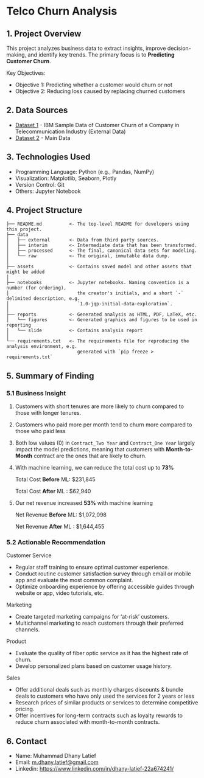 <h1> Telco Churn Analysis </h1>

## 1. Project Overview
This project analyzes business data to extract insights, improve decision-making, and identify key trends. The primary focus is to **Predicting Customer Churn**.

Key Objectives:
- Objective 1: Predicting whether a customer would churn or not
- Objective 2: Reducing loss caused by replacing churned customers

## 2. Data Sources
- [Dataset 1](https://www.kaggle.com/datasets/blastchar/telco-customer-churn) - IBM Sample Data of Customer Churn of a Company in Telecommunication Industry (External Data)
- [Dataset 2](https://github.com/dhanylatief/Telco-Customer-Churn/blob/main/data/raw/data_telco_customer_churn.csv) - Main Data

## 3. Technologies Used
- Programming Language: Python (e.g., Pandas, NumPy)
- Visualization: Matplotlib, Seaborn, Plotly
- Version Control: Git
- Others: Jupyter Notebook

## 4. Project Structure

```
├── README.md          <- The top-level README for developers using this project.
├── data
│   ├── external       <- Data from third party sources.
│   ├── interim        <- Intermediate data that has been transformed.
│   ├── processed      <- The final, canonical data sets for modeling.
│   └── raw            <- The original, immutable data dump.
│
├── assets             <- Contains saved model and other assets that might be added
│
├── notebooks          <- Jupyter notebooks. Naming convention is a number (for ordering),
│                         the creator's initials, and a short `-` delimited description, e.g.
│                         `1.0-jqp-initial-data-exploration`.
│
├── reports            <- Generated analysis as HTML, PDF, LaTeX, etc.
│   └── figures        <- Generated graphics and figures to be used in reporting
│   └── slide          <- Contains analysis report
│
└── requirements.txt   <- The requirements file for reproducing the analysis environment, e.g.
                          generated with `pip freeze > requirements.txt`

```

## 5. Summary of Finding
### 5.1 Business Insight
1. Customers with short tenures are more likely to churn compared to those with longer tenures.
2. Customers who paid more per month tend to churn more compared to those who paid less
3. Both low values (0) in `Contract_Two Year` and `Contract_One Year` largely impact the model predictions, meaning that customers with **Month-to-Month** contract are the ones that are likely to churn.
4. With machine learning, we can reduce the total cost up to **73%**
  
    Total Cost **Before** ML: $231,845
  
    Total Cost **After** ML : $62,940
5. Our net revenue increased **53%** with machine learning
  
    Net Revenue **Before** ML: $1,072,098
  
    Net Revenue **After** ML : $1,644,455
### 5.2 Actionable Recommendation
Customer Service 

- Regular staff training to ensure optimal customer experience. 
- Conduct routine customer satisfaction survey through email or mobile app and evaluate the most common complaint.
- Optimize onboarding experience by offering accessible guides through website or app, video tutorials, etc. 

Marketing

- Create targeted marketing campaigns for ‘at-risk’ customers.
- Multichannel marketing to reach customers through their preferred channels.

Product

- Evaluate the quality of fiber optic service as it has the highest rate of churn.
- Develop personalized plans based on customer usage history.

Sales

- Offer additional deals such as monthly charges discounts & bundle deals to customers who have only used the services for 2 years or less
- Research prices of similar products or services to determine competitive pricing.
- Offer incentives for long-term contracts such as loyalty rewards to reduce churn associated with month-to-month contracts.

## 6. Contact
- Name: Muhammad Dhany Latief
- Email: m.dhany.latief@gmail.com
- Linkedin: https://www.linkedin.com/in/dhany-latief-22a674241/
